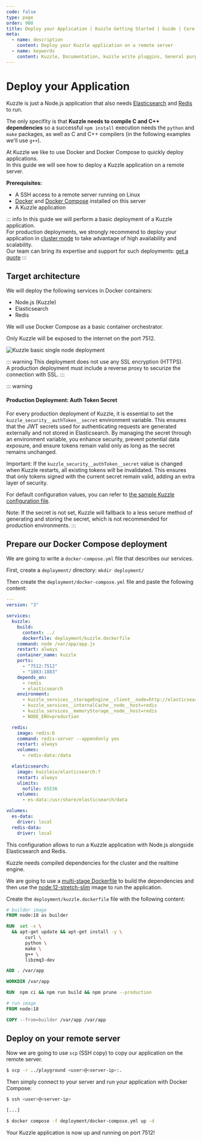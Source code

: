 ```yaml
---
code: false
type: page
order: 900
title: Deploy your Application | Kuzzle Getting Started | Guide | Core
meta:
  - name: description
    content: Deploy your Kuzzle application on a remote server
  - name: keywords
    content: Kuzzle, Documentation, kuzzle write pluggins, General purpose backend, Write an Application, iot, backend, opensource, realtime, Deploy your application
---
```


# Deploy your Application

Kuzzle is just a Node.js application that also needs [Elasticsearch](https://www.elastic.co/what-is/elasticsearch) and [Redis](https://redis.io/topics/introduction) to run.  

The only specifity is that **Kuzzle needs to compile C and C++ dependencies** so a successful `npm install` execution needs the `python` and `make` packages, as well as C and C++ compilers (in the following examples we'll use `g++`).   

At Kuzzle we like to use Docker and Docker Compose to quickly deploy applications.  
In this guide we will see how to deploy a Kuzzle application on a remote server.

**Prerequisites:**
  - A SSH access to a remote server running on Linux
  - [Docker](https://docs.docker.com/engine/install/) and [Docker Compose](https://docs.docker.com/compose/install/) installed on this server
  - A Kuzzle application

::: info
In this guide we will perform a basic deployment of a Kuzzle application.  
For production deployments, we strongly recommend to deploy your application in [cluster mode](/core/2/guides/advanced/cluster-scalability) to take advantage of high availability and scalability.  
Our team can bring its expertise and support for such deployments: [get a quote](https://info.kuzzle.io/contact-us)
:::

## Target architecture

We will deploy the following services in Docker containers:
 - Node.js (Kuzzle)
 - Elasticsearch
 - Redis

We will use Docker Compose as a basic container orchestrator.

Only Kuzzle will be exposed to the internet on the port 7512.

![Kuzzle basic single node deployment](./deploy-kuzzle-single-node.png)

::: warning
This deployment does not use any SSL encryption (HTTPS).  
A production deployment must include a reverse proxy to securize the connection with SSL.
:::

::: warning
#### Production Deployment: Auth Token Secret

For every production deployment of Kuzzle, it is essential to set the `kuzzle_security__authToken__secret` environment variable. This ensures that the JWT secrets used for authenticating requests are generated externally and not stored in Elasticsearch. By managing the secret through an environment variable, you enhance security, prevent potential data exposure, and ensure tokens remain valid only as long as the secret remains unchanged.

Important: If the `kuzzle_security__authToken__secret` value is changed when Kuzzle restarts, all existing tokens will be invalidated. This ensures that only tokens signed with the current secret remain valid, adding an extra layer of security.

For default configuration values, you can refer to [the sample Kuzzle configuration file](https://github.com/kuzzleio/kuzzle/blob/master/.kuzzlerc.sample.jsonc).

Note: If the secret is not set, Kuzzle will fallback to a less secure method of generating and storing the secret, which is not recommended for production environments.
:::

## Prepare our Docker Compose deployment

We are going to write a `docker-compose.yml` file that describes our services.  

First, create a `deployment/` directory: `mkdir deployment/`

Then create the `deployment/docker-compose.yml` file and paste the following content:

```yaml
---
version: "3"

services:
  kuzzle:
    build:
      context: ../
      dockerfile: deployment/kuzzle.dockerfile
    command: node /var/app/app.js
    restart: always
    container_name: kuzzle
    ports:
      - "7512:7512"
      - "1883:1883"
    depends_on:
      - redis
      - elasticsearch
    environment:
      - kuzzle_services__storageEngine__client__node=http://elasticsearch:9200
      - kuzzle_services__internalCache__node__host=redis
      - kuzzle_services__memoryStorage__node__host=redis
      - NODE_ENV=production

  redis:
    image: redis:6
    command: redis-server --appendonly yes
    restart: always
    volumes:
      - redis-data:/data

  elasticsearch:
    image: kuzzleio/elasticsearch:7
    restart: always
    ulimits:
      nofile: 65536
    volumes:
      - es-data:/usr/share/elasticsearch/data

volumes:
  es-data:
    driver: local
  redis-data:
    driver: local
```

This configuration allows to run a Kuzzle application with Node.js alongside Elasticsearch and Redis.

Kuzzle needs compiled dependencies for the cluster and the realtime engine.  

We are going to use a [multi-stage Dockerfile](https://docs.docker.com/develop/develop-images/multistage-build/) to build the dependencies and then use the [node:12-stretch-slim](https://hub.docker.com/_/node?tab=description) image to run the application.

Create the `deployment/kuzzle.dockerfile` file with the following content:

```dockerfile
# builder image
FROM node:18 as builder

RUN  set -x \
  && apt-get update && apt-get install -y \
       curl \
       python \
       make \
       g++ \
       libzmq3-dev

ADD . /var/app

WORKDIR /var/app

RUN  npm ci && npm run build && npm prune --production

# run image
FROM node:18

COPY --from=builder /var/app /var/app

```

## Deploy on your remote server

Now we are going to use `scp` (SSH copy) to copy our application on the remote server.  

```bash
$ scp -r ../playground <user>@<server-ip>:.
```

Then simply connect to your server and run your application with Docker Compose:

```bash
$ ssh <user>@<server-ip>

[...]

$ docker compose -f deployment/docker-compose.yml up -d
```

Your Kuzzle application is now up and running on port 7512!

<GuidesLinks 
  :prev="{ text: 'Customize API Behavior', url: '/guides/getting-started/customize-api-behavior/' }" 
/>
